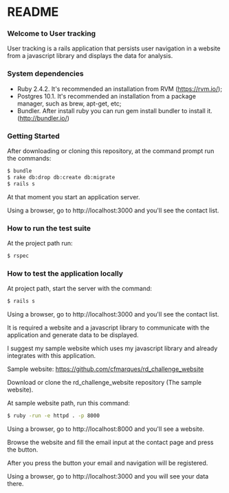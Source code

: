 # README

### Welcome to User tracking
User tracking is a rails application that persists user navigation in a website from a javascript library and displays the data for analysis.

### System dependencies
- Ruby 2.4.2. It's recommended an installation from RVM (https://rvm.io/);
- Postgres 10.1. It's recommended an installation from a package manager, such as brew, apt-get, etc;
- Bundler. After install ruby you can run gem install bundler to install it. (http://bundler.io/)

### Getting Started
After downloading or cloning this repository, at the command prompt run the commands:
```bash
$ bundle
$ rake db:drop db:create db:migrate
$ rails s
```

At that moment you start an application server.

Using a browser, go to http://localhost:3000 and you'll see the contact list.

### How to run the test suite
At the project path run:
```bash
$ rspec
```

### How to test the application locally
At project path, start the server with the command:
```bash
$ rails s
```
Using a browser, go to http://localhost:3000 and you'll see the contact list.

It is required a website and a javascript library to communicate with the application and generate data to be displayed.

I suggest my sample website which uses my javascript library and already integrates with this application.

Sample website: https://github.com/cfmarques/rd_challenge_website

Download or clone the rd_challenge_website repository (The sample website).

At sample website path, run this command:
```bash
$ ruby -run -e httpd . -p 8000
```

Using a browser, go to http://localhost:8000 and you'll see a website.

Browse the website and fill the email input at the contact page and press the button.

After you press the button your email and navigation will be registered.

Using a browser, go to http://localhost:3000 and you will see your data there.
